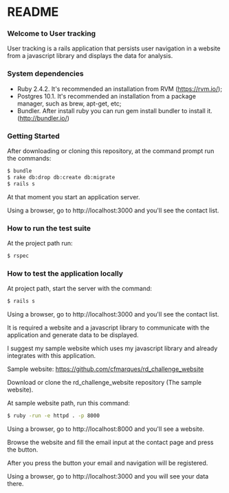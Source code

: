 # README

### Welcome to User tracking
User tracking is a rails application that persists user navigation in a website from a javascript library and displays the data for analysis.

### System dependencies
- Ruby 2.4.2. It's recommended an installation from RVM (https://rvm.io/);
- Postgres 10.1. It's recommended an installation from a package manager, such as brew, apt-get, etc;
- Bundler. After install ruby you can run gem install bundler to install it. (http://bundler.io/)

### Getting Started
After downloading or cloning this repository, at the command prompt run the commands:
```bash
$ bundle
$ rake db:drop db:create db:migrate
$ rails s
```

At that moment you start an application server.

Using a browser, go to http://localhost:3000 and you'll see the contact list.

### How to run the test suite
At the project path run:
```bash
$ rspec
```

### How to test the application locally
At project path, start the server with the command:
```bash
$ rails s
```
Using a browser, go to http://localhost:3000 and you'll see the contact list.

It is required a website and a javascript library to communicate with the application and generate data to be displayed.

I suggest my sample website which uses my javascript library and already integrates with this application.

Sample website: https://github.com/cfmarques/rd_challenge_website

Download or clone the rd_challenge_website repository (The sample website).

At sample website path, run this command:
```bash
$ ruby -run -e httpd . -p 8000
```

Using a browser, go to http://localhost:8000 and you'll see a website.

Browse the website and fill the email input at the contact page and press the button.

After you press the button your email and navigation will be registered.

Using a browser, go to http://localhost:3000 and you will see your data there.
